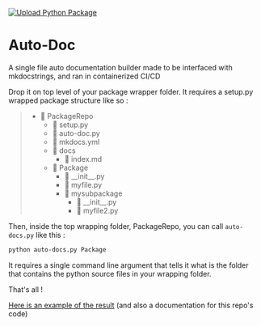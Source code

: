 [![Upload Python Package](https://github.com/JostTim/auto_fast_docs/actions/workflows/python-publish.yml/badge.svg)](https://github.com/JostTim/auto_fast_docs/actions/workflows/python-publish.yml)

# Auto-Doc
A single file auto documentation builder made to be interfaced with mkdocstrings, and ran in containerized CI/CD

Drop it on top level of your package wrapper folder.
It requires a setup.py wrapped package structure like so :

> - :open_file_folder: PackageRepo
>   - :page_facing_up: setup.py
>   - :page_facing_up: auto-doc.py
>   - :page_facing_up: mkdocs.yml
>   - :open_file_folder: docs
>     - :page_facing_up: index.md
>   - :open_file_folder: Package
>     - :page_facing_up: \_\_init__.py
>     - :page_facing_up: myfile.py
>     - :open_file_folder: mysubpackage
>       - :page_facing_up: \_\_init__.py
>       - :page_facing_up: myfile2.py
    
Then, inside the top wrapping folder, PackageRepo, you can call `auto-docs.py` like this :
```bash
python auto-docs.py Package
```
It requires a single command line argument that tells it what is the folder that contains the python source files in your wrapping folder.   

That's all !

[Here is an example of the result](https://josttim.github.io/auto_fast_docs/) (and also a documentation for this repo's code)
